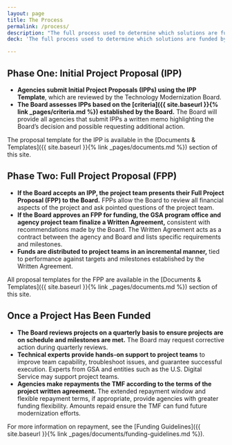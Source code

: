 ```yaml
---
layout: page
title: The Process
permalink: /process/
description: "The full process used to determine which solutions are funded by the TMF."
deck: 'The full process used to determine which solutions are funded by the TMF.'

---
```


## Phase One: Initial Project Proposal (IPP)

- **Agencies submit Initial Project Proposals (IPPs) using the IPP Template**, which are reviewed by the Technology Modernization Board.
- **The Board assesses IPPs based on the [criteria]({{ site.baseurl }}{% link _pages/criteria.md %}) established by the Board.** The Board will provide all agencies that submit IPPs a written memo highlighting the Board’s decision and possible requesting additional action. 

The proposal template for the IPP is available in the [Documents & Templates]({{ site.baseurl }}{% link _pages/documents.md %}) section of this site.

## Phase Two: Full Project Proposal (FPP)

- **If the Board accepts an IPP, the project team presents their Full Project Proposal (FPP) to the Board.** FPPs allow the Board to review all financial aspects of the project and ask pointed questions of the project team.
- **If the Board approves an FPP for funding, the GSA program office and agency project team finalize a Written Agreement,** consistent with recommendations made by the Board. The Written Agreement acts as a contract between the agency and Board and lists specific requirements and milestones.
- **Funds are distributed to project teams in an incremental manner,** tied to performance against targets and milestones established by the Written Agreement.

All proposal templates for the FPP are available in the [Documents & Templates]({{ site.baseurl }}{% link _pages/documents.md %}) section of this site.

## Once a Project Has Been Funded

- **The Board reviews projects on a quarterly basis to ensure projects are on schedule and milestones are met.** The Board may request corrective action during quarterly reviews.  
- **Technical experts provide hands-on support to project teams** to improve team capability, troubleshoot issues, and guarantee successful execution. Experts from GSA and entities such as the U.S. Digital Service may support project teams.
- **Agencies make repayments the TMF according to the terms of the project written agreement.** The extended repayment window and flexible repayment terms, if appropriate, provide agencies with greater funding flexibility. Amounts repaid ensure the TMF can fund future modernization efforts.
 

For more information on repayment, see the [Funding Guidelines]({{ site.baseurl }}{% link _pages/documents/funding-guidelines.md %}).
